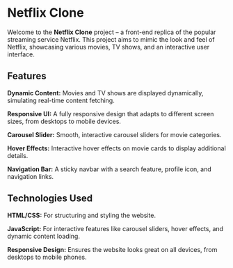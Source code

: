 # Netflix Clone

Welcome to the **Netflix Clone** project – a front-end replica of the popular streaming service Netflix. This project aims to mimic the look and feel of Netflix, showcasing various movies, TV shows, and an interactive user interface.
## Features
**Dynamic Content:** Movies and TV shows are displayed dynamically, simulating real-time content fetching.

**Responsive UI:** A fully responsive design that adapts to different screen sizes, from desktops to mobile devices.

**Carousel Slider:** Smooth, interactive carousel sliders for movie categories.

**Hover Effects:** Interactive hover effects on movie cards to display additional details.

**Navigation Bar:** A sticky navbar with a search feature, profile icon, and navigation links.

## Technologies Used
**HTML/CSS:** For structuring and styling the website.

**JavaScript:** For interactive features like carousel sliders, hover effects, and dynamic content loading.

**Responsive Design:** Ensures the website looks great on all devices, from desktops to mobile phones.









